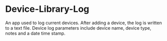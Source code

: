 # Device-Library-Log
An app used to log current devices. After adding a device, the log is written to a text file. Device log parameters include device name, device type, notes and a date time stamp.
